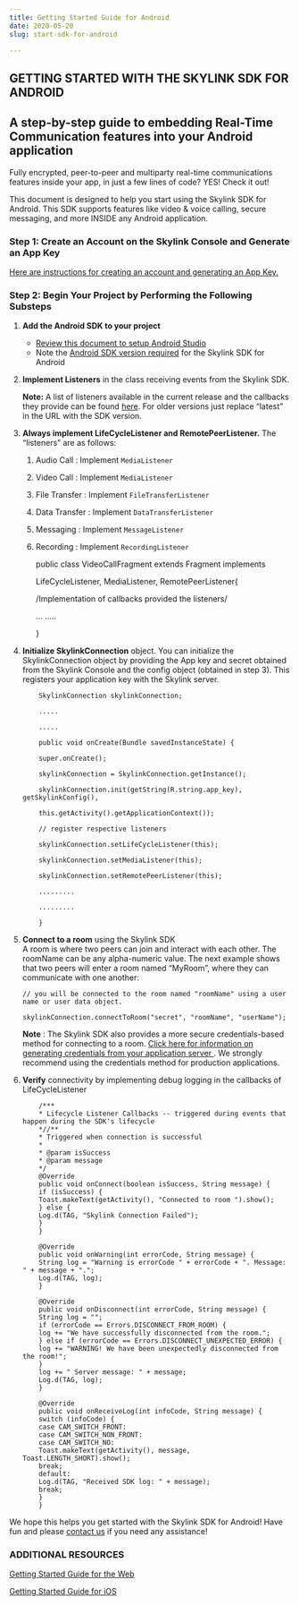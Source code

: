 ```yaml
---
title: Getting Started Guide for Android
date: 2020-05-20
slug: start-sdk-for-android

---
```

## GETTING STARTED WITH THE SKYLINK SDK FOR ANDROID

## A step-by-step guide to embedding Real-Time Communication features into your Android application

Fully encrypted, peer-to-peer and multiparty real-time communications features inside your app, in just a few lines of code? YES! Check it out!

This document is designed to help you start using the Skylink SDK for Android. This SDK supports features like video & voice calling, secure messaging, and more INSIDE any Android application.

### Step 1: Create an Account on the Skylink Console and Generate an App Key

[Here are instructions for creating an account and generating an App Key.](https://qdex-hnn1dcqna.instant.forestry.io/get-your-api-key)

### Step 2: Begin Your Project by Performing the Following Substeps

1. **Add the Android SDK to your project**
   * [Review this document to setup Android Studio](https://cdn.temasys.io/skylink/skylinksdk/android/latest/SkylinkSDK_Android_Studio_Setup.md)
   * Note the [Android SDK version required](https://cdn.temasys.io/skylink/skylinksdk/android/latest/Android_SDK_Version_Required.md) for the Skylink SDK for Android
2. **Implement Listeners** in the class receiving events from the Skylink SDK.

   **Note:** A list of listeners available in the current release and the callbacks they provide can be found [here](http://cdn.temasys.io/skylink/skylinksdk/android/latest/doc/reference/packages.html). For older versions just replace “latest” in the URL with the SDK version.
3. **Always implement LifeCycleListener and RemotePeerListener.** The “listeners” are as follows:
   1. Audio Call : Implement `MediaListener`
   2. Video Call : Implement `MediaListener`
   3. File Transfer : Implement `FileTransferListener`
   4. Data Transfer : Implement `DataTransferListener`
   5. Messaging : Implement `MessageListener`
   6. Recording : Implement `RecordingListener`

      public class VideoCallFragment extends Fragment implements

      LifeCycleListener, MediaListener, RemotePeerListener{

      /Implementation of callbacks provided the listeners/

      ... .....

      }
4. **Initialize SkylinkConnection** object. You can initialize the SkylinkConnection object by providing the App key and secret obtained from the Skylink Console and the config object (obtained in step 3). This registers your application key with the Skylink server.

           SkylinkConnection skylinkConnection;
           
           .....
           
           .....
           
           public void onCreate(Bundle savedInstanceState) {
           
           super.onCreate();
           
           skylinkConnection = SkylinkConnection.getInstance();
           
           skylinkConnection.init(getString(R.string.app_key), getSkylinkConfig(),
           
           this.getActivity().getApplicationContext());
           
           // register respective listeners
           
           skylinkConnection.setLifeCycleListener(this);
           
           skylinkConnection.setMediaListener(this);
           
           skylinkConnection.setRemotePeerListener(this);
           
           .........
           
           .........
           
           }
5. **Connect to a room** using the Skylink SDK  
   A room is where two peers can join and interact with each other. The roomName can be any alpha-numeric value. The next example shows that two peers will enter a room named “MyRoom”, where they can communicate with one another:

       // you will be connected to the room named "roomName" using a user name or user data object.
       
       skylinkConnection.connectToRoom("secret", "roomName", "userName");

   **Note** : The Skylink SDK also provides a more secure credentials-based method for connecting to a room. [Click here for information on generating credentials from your application server ](http://support.temasys.com.sg/support/solutions/articles/5000644837-how-do-i-connect-to-a-room-using-credentials-). We strongly recommend using the credentials method for production applications.
6. **Verify** connectivity by implementing debug logging in the callbacks of LifeCycleListener

           /***
           * Lifecycle Listener Callbacks -- triggered during events that happen during the SDK's lifecycle
           *//**
           * Triggered when connection is successful
           *
           * @param isSuccess
           * @param message
           */
           @Override
           public void onConnect(boolean isSuccess, String message) {
           if (isSuccess) {
           Toast.makeText(getActivity(), "Connected to room ").show();
           } else {
           Log.d(TAG, "Skylink Connection Failed");
           }
           }
           
           @Override
           public void onWarning(int errorCode, String message) {
           String log = "Warning is errorCode " + errorCode + ". Message: " + message + ".";
           Log.d(TAG, log);
           }
           
           @Override
           public void onDisconnect(int errorCode, String message) {
           String log = "";
           if (errorCode == Errors.DISCONNECT_FROM_ROOM) {
           log += "We have successfully disconnected from the room.";
           } else if (errorCode == Errors.DISCONNECT_UNEXPECTED_ERROR) {
           log += "WARNING! We have been unexpectedly disconnected from the room!";
           }
           log += " Server message: " + message;
           Log.d(TAG, log);
           }
           
           @Override
           public void onReceiveLog(int infoCode, String message) {
           switch (infoCode) {
           case CAM_SWITCH_FRONT:
           case CAM_SWITCH_NON_FRONT:
           case CAM_SWITCH_NO:
           Toast.makeText(getActivity(), message, Toast.LENGTH_SHORT).show();
           break;
           default:
           Log.d(TAG, "Received SDK log: " + message);
           break;
           }
           }

We hope this helps you get started with the Skylink SDK for Android! Have fun and please [contact us](https://temasys.io/contact-us/) if you need any assistance!

### ADDITIONAL RESOURCES

[Getting Started Guide for the Web](https://qdex-hnn1dcqna.instant.forestry.io/start-sdk-for-web)

[Getting Started Guide for iOS](https://qdex-hnn1dcqna.instant.forestry.io/start-sdk-for-ios)